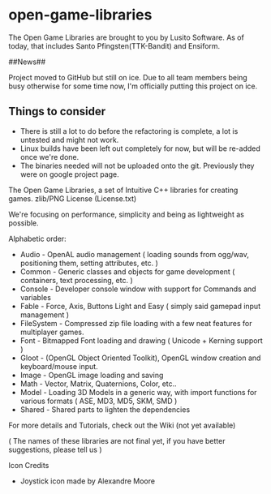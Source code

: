 open-game-libraries
===================

The Open Game Libraries are brought to you by Lusito Software.
As of today, that includes Santo Pfingsten(TTK-Bandit) and Ensiform.

##News##

Project moved to GitHub but still on ice.
Due to all team members being busy otherwise for some time now, I'm officially putting this project on ice.

Things to consider
-------------------
* There is still a lot to do before the refactoring is complete, a lot is untested and might not work.
* Linux builds have been left out completely for now, but will be re-added once we're done.
* The binaries needed will not be uploaded onto the git.  Previously they were on google project page.

The Open Game Libraries, a set of Intuitive C++ libraries for creating games.
zlib/PNG License (License.txt)

We're focusing on performance, simplicity and being as lightweight as possible.

Alphabetic order:

* Audio - OpenAL audio management ( loading sounds from ogg/wav, positioning them, setting attributes, etc. )
* Common - Generic classes and objects for game development ( containers, text processing, etc. )
* Console - Developer console window with support for Commands and variables
* Fable - Force, Axis, Buttons Light and Easy ( simply said gamepad input management )
* FileSystem - Compressed zip file loading with a few neat features for multiplayer games.
* Font - Bitmapped Font loading and drawing ( Unicode + Kerning support )
* Gloot - (OpenGL Object Oriented Toolkit), OpenGL window creation and keyboard/mouse input.
* Image - OpenGL image loading and saving
* Math - Vector, Matrix, Quaternions, Color, etc..
* Model - Loading 3D Models in a generic way, with import functions for various formats ( ASE, MD3, MD5, SKM, SMD )
* Shared - Shared parts to lighten the dependencies

For more details and Tutorials, check out the Wiki  (not yet available)

( The names of these libraries are not final yet, if you have better suggestions, please tell us )

Icon Credits

* Joystick icon made by Alexandre Moore